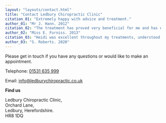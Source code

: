 ```yaml
---
layout: "layouts/contact.html"
title: "Contact Ledbury Chiropractic Clinic"
citation_01: "Extremely happy with advice and treatment."
author_01: "Mr J. Hann. 2012"
citation_02: "The treatment has proved very beneficial for me and has enable me to walk with greater ease of movement and less pain. In fact, the treatment is giving me a new lease of life. Thank you Heidi."
author_02: "Miss E. Furniss. 2013"
citation_03: "Heidi was excellent throughout my treatments, understood the issues that I was having and explained fully the ways in which I could help improve myself."
author_03: "S. Roberts. 2020"
---
```


Please get in touch if you have any questions or would like to make an appointment.

Telephone: <a href="tel:01531635999" target="blank" title="Telephone the clinic" rel="noopener">01531 635 999</a>

Email: <a href="mailto:info@ledburychiropractic.co.uk" target="blank" title="Email the clinic" rel="noopener">info@ledburychiropractic.co.uk</a>

**Find us**

Ledbury Chiropractic Clinic,  
Orchard Lane,  
Ledbury,
Herefordshire.  
HR8 1DQ
